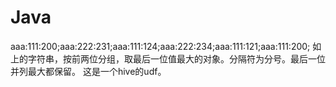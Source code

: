 # Java
aaa:111:200;aaa:222:231;aaa:111:124;aaa:222:234;aaa:111:121;aaa:111:200;
如上的字符串，按前两位分组，取最后一位值最大的对象。分隔符为分号。最后一位并列最大都保留。
这是一个hive的udf。
